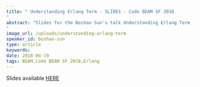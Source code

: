 ```yaml
---
title: " Understanding Erlang Term - SLIDES - Code BEAM SF 2018
"
abstract: "Slides for the Boshan Sun's talk Understanding Erlang Term - Code BEAM SF 2018
"
image_url: /uploads/understanding-erlang-term
speaker_id: boshan-sun
type: article
keywords: 
date: 2018-04-19
tags: BEAM,Code BEAM SF 2018,Erlang
---
```

Slides available <a href="/uploads/media/default/0001/01/01ca8038e312cf80c6e4cd089beeba39a1a20422.pdf" target="_blank">HERE</a>

